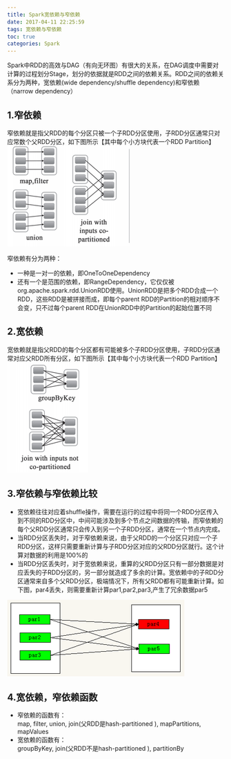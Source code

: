```yaml
---
title: Spark宽依赖与窄依赖
date: 2017-04-11 22:25:59
tags: 宽依赖与窄依赖
toc: true
categories: Spark
---
```

Spark中RDD的高效与DAG（有向无环图）有很大的关系，在DAG调度中需要对计算的过程划分Stage，划分的依据就是RDD之间的依赖关系。RDD之间的依赖关系分为两种，宽依赖(wide dependency/shuffle dependency)和窄依赖（narrow dependency）
<!-- more -->

## 1.窄依赖 ##
窄依赖就是指父RDD的每个分区只被一个子RDD分区使用，子RDD分区通常只对应常数个父RDD分区，如下图所示【其中每个小方块代表一个RDD Partition】  
![image](Spark宽依赖与窄依赖/窄依赖.png)  

窄依赖有分为两种：
- 一种是一对一的依赖，即OneToOneDependency
- 还有一个是范围的依赖，即RangeDependency，它仅仅被org.apache.spark.rdd.UnionRDD使用。UnionRDD是把多个RDD合成一个RDD，这些RDD是被拼接而成，即每个parent RDD的Partition的相对顺序不会变，只不过每个parent RDD在UnionRDD中的Partition的起始位置不同

## 2.宽依赖 ##
宽依赖就是指父RDD的每个分区都有可能被多个子RDD分区使用，子RDD分区通常对应父RDD所有分区，如下图所示【其中每个小方块代表一个RDD Partition】  
![image](Spark宽依赖与窄依赖/宽依赖.png)
## 3.窄依赖与窄依赖比较 ##
- 宽依赖往往对应着shuffle操作，需要在运行的过程中将同一个RDD分区传入到不同的RDD分区中，中间可能涉及到多个节点之间数据的传输，而窄依赖的每个父RDD分区通常只会传入到另一个子RDD分区，通常在一个节点内完成。
- 当RDD分区丢失时，对于窄依赖来说，由于父RDD的一个分区只对应一个子RDD分区，这样只需要重新计算与子RDD分区对应的父RDD分区就行。这个计算对数据的利用是100%的
- 当RDD分区丢失时，对于宽依赖来说，重算的父RDD分区只有一部分数据是对应丢失的子RDD分区的，另一部分就造成了多余的计算。宽依赖中的子RDD分区通常来自多个父RDD分区，极端情况下，所有父RDD都有可能重新计算。如下图，par4丢失，则需要重新计算par1,par2,par3,产生了冗余数据par5  

![image](Spark宽依赖与窄依赖/分区丢失.png)

## 4.宽依赖，窄依赖函数 ##
- 窄依赖的函数有：  
map, filter, union, join(父RDD是hash-partitioned ), mapPartitions, mapValues
- 宽依赖的函数有：  
groupByKey, join(父RDD不是hash-partitioned ), partitionBy
